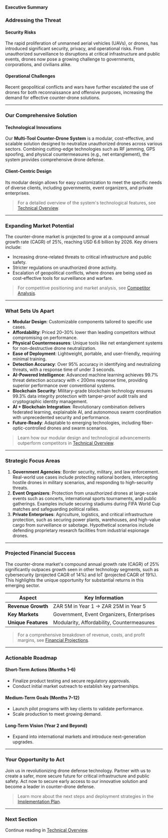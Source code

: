 **Executive Summary**

### **Addressing the Threat**

#### **Security Risks**

The rapid proliferation of unmanned aerial vehicles (UAVs), or drones, has introduced significant security, privacy, and operational risks. From unauthorized surveillance to disruptions at critical infrastructure and public events, drones now pose a growing challenge to governments, corporations, and civilians alike.

#### **Operational Challenges**

Recent geopolitical conflicts and wars have further escalated the use of drones for both reconnaissance and offensive purposes, increasing the demand for effective counter-drone solutions.

---

### **Our Comprehensive Solution**

#### **Technological Innovations**

Our **Multi-Tool Counter-Drone System** is a modular, cost-effective, and scalable solution designed to neutralize unauthorized drones across various sectors. Combining cutting-edge technologies such as RF jamming, GPS spoofing, and physical countermeasures (e.g., net entanglement), the system provides comprehensive drone defense.

#### **Client-Centric Design**

Its modular design allows for easy customization to meet the specific needs of diverse clients, including governments, event organizers, and private enterprises.

> For a detailed overview of the system's technological features, see [Technical Overview](./technical_overview.html).

---

### **Expanding Market Potential**

The counter-drone market is projected to grow at a compound annual growth rate (CAGR) of 25%, reaching USD 6.6 billion by 2026. Key drivers include:

- Increasing drone-related threats to critical infrastructure and public safety.
- Stricter regulations on unauthorized drone activity.
- Escalation of geopolitical conflicts, where drones are being used as cost-effective tools for surveillance and warfare.

> For competitive positioning and market analysis, see [Competitor Analysis](./competitor_analysis.html).

---

### **What Sets Us Apart**

- **Modular Design**: Customizable components tailored to specific use cases.
- **Affordability**: Priced 20–30% lower than leading competitors without compromising on performance.
- **Physical Countermeasures**: Unique tools like net entanglement systems for non-destructive drone neutralization.
- **Ease of Deployment**: Lightweight, portable, and user-friendly, requiring minimal training.
- **Detection Accuracy**: Over 95% accuracy in identifying and neutralizing threats, with a response time of under 3 seconds.
- **AI-Powered Intelligence**: Advanced machine learning achieves 99.7% threat detection accuracy with < 200ms response time, providing superior performance over conventional systems.
- **Blockchain Security**: Military-grade blockchain technology ensures 99.3% data integrity protection with tamper-proof audit trails and cryptographic identity management.
- **AI + Blockchain Integration**: Revolutionary combination delivers federated learning, explainable AI, and autonomous swarm coordination with unprecedented security and performance.
- **Future-Ready**: Adaptable to emerging technologies, including fiber-optic-controlled drones and swarm scenarios.

> Learn how our modular design and technological advancements outperform competitors in [Technical Overview](./technical_overview.html).

---

### **Strategic Focus Areas**

1. **Government Agencies**: Border security, military, and law enforcement. Real-world use cases include protecting national borders, intercepting hostile drones in military scenarios, and responding to high-security threats.
2. **Event Organizers**: Protection from unauthorized drones at large-scale events such as concerts, international sports tournaments, and public gatherings. Examples include securing stadiums during FIFA World Cup matches and safeguarding political rallies.
3. **Private Enterprises**: Agriculture, logistics, and critical infrastructure protection, such as securing power plants, warehouses, and high-value cargo from surveillance or sabotage. Hypothetical scenarios include defending proprietary research facilities from industrial espionage drones.

---

### **Projected Financial Success**

The counter-drone market's compound annual growth rate (CAGR) of 25% significantly outpaces growth seen in other technology segments, such as cybersecurity (projected CAGR of 14%) and IoT (projected CAGR of 19%). This highlights the unique opportunity for substantial returns in this emerging sector.

| **Aspect**          | **Key Information**                        |
| ------------------- | ------------------------------------------ |
| **Revenue Growth**  | ZAR 5M in Year 1 → ZAR 25M in Year 5       |
| **Key Markets**     | Government, Event Organizers, Enterprises  |
| **Unique Features** | Modularity, Affordability, Countermeasures |

> For a comprehensive breakdown of revenue, costs, and profit margins, see [Financial Projections](./financial_projections.html).

---

### **Actionable Roadmap**

#### **Short-Term Actions (Months 1–6)**

- Finalize product testing and secure regulatory approvals.
- Conduct initial market outreach to establish key partnerships.

#### **Medium-Term Goals (Months 7–12)**

- Launch pilot programs with key clients to validate performance.
- Scale production to meet growing demand.

#### **Long-Term Vision (Year 2 and Beyond)**

- Expand into international markets and introduce next-generation upgrades.

---

### **Your Opportunity to Act**

Join us in revolutionizing drone defense technology. Partner with us to create a safer, more secure future for critical infrastructure and public safety. Act now to secure early access to our innovative solution and become a leader in counter-drone defense.

> Learn more about the next steps and deployment strategies in the [Implementation Plan](./implementation_plan.html).

---

### **Next Section**

Continue reading in [Technical Overview](./technical_overview.html).

